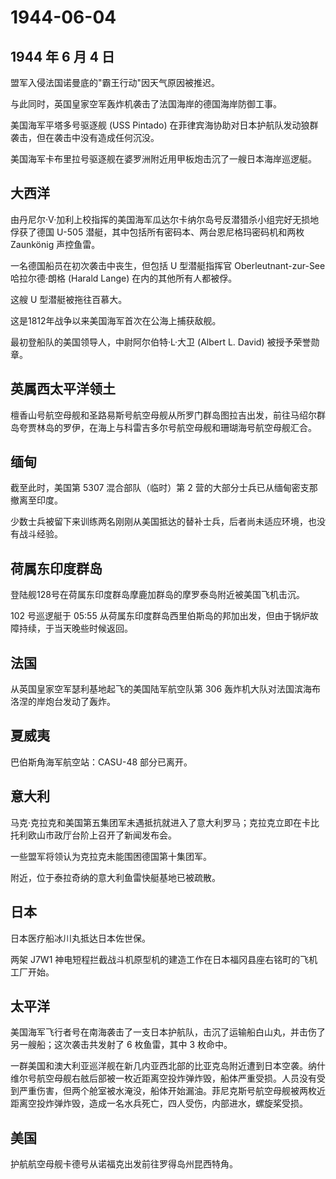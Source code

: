 # 1944-06-04

## 1944 年 6 月 4 日

盟军入侵法国诺曼底的"霸王行动"因天气原因被推迟。

与此同时，英国皇家空军轰炸机袭击了法国海岸的德国海岸防御工事。

美国海军平塔多号驱逐舰 (USS Pintado)
在菲律宾海协助对日本护航队发动狼群袭击，但在袭击中没有造成任何沉没。

美国海军卡布里拉号驱逐舰在婆罗洲附近用甲板炮击沉了一艘日本海岸巡逻艇。

## 大西洋

由丹尼尔·V·加利上校指挥的美国海军瓜达尔卡纳尔岛号反潜猎杀小组完好无损地俘获了德国
U-505 潜艇，其中包括所有密码本、两台恩尼格玛密码机和两枚 Zaunkönig
声控鱼雷。

一名德国船员在初次袭击中丧生，但包括 U 型潜艇指挥官 Oberleutnant-zur-See
哈拉尔德·朗格 (Harald Lange) 在内的其他所有人都被俘。

这艘 U 型潜艇被拖往百慕大。

这是1812年战争以来美国海军首次在公海上捕获敌舰。

最初登船队的美国领导人，中尉阿尔伯特·L·大卫 (Albert L. David)
被授予荣誉勋章。

## 英属西太平洋领土

檀香山号航空母舰和圣路易斯号航空母舰从所罗门群岛图拉吉出发，前往马绍尔群岛夸贾林岛的罗伊，在海上与科雷吉多尔号航空母舰和珊瑚海号航空母舰汇合。

## 缅甸

截至此时，美国第 5307 混合部队（临时）第 2
营的大部分士兵已从缅甸密支那撤离至印度。

少数士兵被留下来训练两名刚刚从美国抵达的替补士兵，后者尚未适应环境，也没有战斗经验。

## 荷属东印度群岛

登陆舰128号在荷属东印度群岛摩鹿加群岛的摩罗泰岛附近被美国飞机击沉。

102 号巡逻艇于 05:55
从荷属东印度群岛西里伯斯岛的邦加出发，但由于锅炉故障持续，于当天晚些时候返回。

## 法国

从英国皇家空军瑟利基地起飞的美国陆军航空队第 306
轰炸机大队对法国滨海布洛涅的岸炮台发动了轰炸。

## 夏威夷

巴伯斯角海军航空站：CASU-48 部分已离开。

## 意大利

马克·克拉克和美国第五集团军未遇抵抗就进入了意大利罗马；克拉克立即在卡比托利欧山市政厅台阶上召开了新闻发布会。

一些盟军将领认为克拉克未能围困德国第十集团军。

附近，位于泰拉奇纳的意大利鱼雷快艇基地已被疏散。

## 日本

日本医疗船冰川丸抵达日本佐世保。

两架 J7W1
神电短程拦截战斗机原型机的建造工作在日本福冈县座右铭町的飞机工厂开始。

## 太平洋

美国海军飞行者号在南海袭击了一支日本护航队，击沉了运输船白山丸，并击伤了另一艘船；这次袭击共发射了
6 枚鱼雷，其中 3 枚命中。

一群美国和澳大利亚巡洋舰在新几内亚西北部的比亚克岛附近遭到日本空袭。纳什维尔号航空母舰右舷后部被一枚近距离空投炸弹炸毁，船体严重受损。人员没有受到严重伤害，但两个舱室被水淹没，船体开始漏油。菲尼克斯号航空母舰被两枚近距离空投炸弹炸毁，造成一名水兵死亡，四人受伤，内部进水，螺旋桨受损。

## 美国

护航航空母舰卡德号从诺福克出发前往罗得岛州昆西特角。

